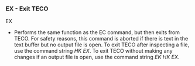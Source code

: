 ### EX - Exit TECO

EX
-  Performs the same function as the EC command, but then
exits from TECO. For safety reasons, this command is aborted
if there is text in the text buffer but no output file is open.
To exit TECO after inspecting a file, use the command string *HK EX*.
To exit TECO without making any changes if an output file is open,
use the command string *EK HK EX*.